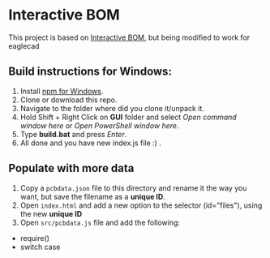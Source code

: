# Interactive BOM

This project is based on [Interactive BOM](https://github.com/openscopeproject/InteractiveHtmlBom), but being modified to work for eaglecad

## Build instructions for Windows:

1) Install [npm for Windows](https://www.guru99.com/download-install-node-js.html#1).  
2) Clone or download this repo. 
2) Navigate to the folder where did you clone it/unpack it. 
3) Hold Shift + Right Click on **GUI** folder and select *Open command window here* or *Open PowerShell window here*.
4) Type **build.bat** and press *Enter*.
5) All done and you have new index.js file :) .

## Populate with more data

1) Copy a `pcbdata.json` file to this directory and rename it the way you want, but save the filename as a **unique ID**.
2) Open `index.html` and add a new option to the selector (id="files"), using the new **unique ID**
3) Open `src/pcbdata.js` file and add the following:
- require()
- switch case